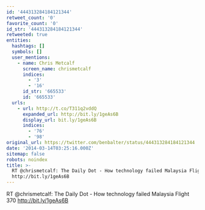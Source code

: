 ```yaml
---
id: '444313284184121344'
retweet_count: '0'
favorite_count: '0'
id_str: '444313284184121344'
retweeted: true
entities:
  hashtags: []
  symbols: []
  user_mentions:
    - name: Chris Metcalf
      screen_name: chrismetcalf
      indices:
        - '3'
        - '16'
      id_str: '665533'
      id: '665533'
  urls:
    - url: http://t.co/T311q2vddQ
      expanded_url: http://bit.ly/1geAs6B
      display_url: bit.ly/1geAs6B
      indices:
        - '76'
        - '98'
original_url: https://twitter.com/benbalter/status/444313284184121344
date: '2014-03-14T03:25:16.000Z'
sitemap: false
robots: noindex
title: >-
  RT @chrismetcalf: The Daily Dot - How technology failed Malaysia Flight 370
  http://bit.ly/1geAs6B
---
```


RT @chrismetcalf: The Daily Dot - How technology failed Malaysia Flight 370 http://bit.ly/1geAs6B